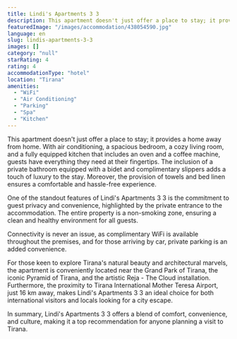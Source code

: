 ```yaml
---
title: Lindi's Apartments 3 3
description: This apartment doesn't just offer a place to stay; it provides a home away from home. With air conditioning, a spacious bedroom, a cozy living room, and a fully
featuredImage: "/images/accommodation/438054590.jpg"
language: en
slug: lindis-apartments-3-3
images: []
category: "null"
starRating: 4
rating: 4
accommodationType: "hotel"
location: "Tirana"
amenities:
  - "WiFi"
  - "Air Conditioning"
  - "Parking"
  - "Spa"
  - "Kitchen"
---
```


This apartment doesn't just offer a place to stay; it provides a home away from home. With air conditioning, a spacious bedroom, a cozy living room, and a fully equipped kitchen that includes an oven and a coffee machine, guests have everything they need at their fingertips. The inclusion of a private bathroom equipped with a bidet and complimentary slippers adds a touch of luxury to the stay. Moreover, the provision of towels and bed linen ensures a comfortable and hassle-free experience.

One of the standout features of Lindi's Apartments 3 3 is the commitment to guest privacy and convenience, highlighted by the private entrance to the accommodation. The entire property is a non-smoking zone, ensuring a clean and healthy environment for all guests.

Connectivity is never an issue, as complimentary WiFi is available throughout the premises, and for those arriving by car, private parking is an added convenience.

For those keen to explore Tirana's natural beauty and architectural marvels, the apartment is conveniently located near the Grand Park of Tirana, the iconic Pyramid of Tirana, and the artistic Reja - The Cloud installation. Furthermore, the proximity to Tirana International Mother Teresa Airport, just 16 km away, makes Lindi's Apartments 3 3 an ideal choice for both international visitors and locals looking for a city escape.

In summary, Lindi's Apartments 3 3 offers a blend of comfort, convenience, and culture, making it a top recommendation for anyone planning a visit to Tirana.

